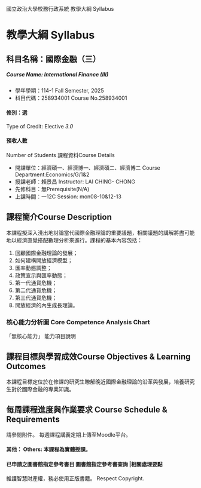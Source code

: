 國立政治大學校務行政系統 教學大綱 Syllabus
# 教學大綱 Syllabus
##  科目名稱：國際金融（三） 
#####  Course Name: International Finance (III)
  * 學年學期：114-1 Fall Semester, 2025 
  * 科目代碼：258934001 Course No.258934001
#### 修別：選
Type of Credit: Elective 
_3.0_
#### 預收人數
Number of Students
課程資料Course Details
  * 開課單位：經濟碩一、經濟博一、經濟碩二、經濟博二 Course Department:Economics/G/1&2 
  * 授課老師：賴景昌 Instructor: LAI CHING- CHONG 
  * 先修科目：無Prerequisite(N/A)
  * 上課時間：一12C Session: mon08-10&12-13
##  課程簡介Course Description
本課程擬深入淺出地討論當代國際金融理論的重要議題，相關議題的講解將盡可能地以經濟直覺搭配數理分析來進行。課程的基本內容包括：
  1. 回顧國際金融理論的發展；
  2. 如何建構開放經濟模型；
  3. 匯率動態調整；
  4. 政策宣示與匯率動態；
  5. 第一代通貨危機；
  6. 第二代通貨危機；
  7. 第三代通貨危機；
  8. 開放經濟的內生成長理論。
###  核心能力分析圖 Core Competence Analysis Chart
「無核心能力」 
能力項目說明
##  課程目標與學習成效Course Objectives & Learning Outcomes 
本課程目標定位於在修課的研究生瞭解晚近國際金融理論的沿革與發展，培養研究生對於國際金融的專業知識。
##  每周課程進度與作業要求 Course Schedule & Requirements
請參閱附件。
每週課程講義定期上傳至Moodle平台。
####  其他： Others: 本課程為實體授課。 
####  已申請之圖書館指定參考書目  圖書館指定參考書查詢 |相關處理要點
維護智慧財產權，務必使用正版書籍。 Respect Copyright.